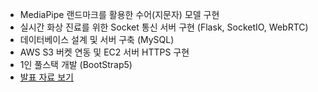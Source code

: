 - MediaPipe 랜드마크를 활용한 수어(지문자) 모델 구현
- 실시간 화상 진료를 위한 Socket 통신 서버 구현 (Flask, SocketIO, WebRTC)
- 데이터베이스 설계 및 서버 구축 (MySQL)
- AWS S3 버켓 연동 및 EC2 서버 HTTPS 구현
- 1인 풀스택 개발 (BootStrap5)
- [발표 자료 보기](https://drive.google.com/file/d/1xK3M6ztVFvaTq5xmBY1kJbO4cVGI8jaN/view?usp=sharing)